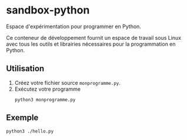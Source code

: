 # sandbox-python

Espace d'expérimentation pour programmer en Python.

Ce conteneur de développement fournit un espace de travail sous Linux avec tous les outils et librairies nécessaires pour la programmation en Python.

## Utilisation

1. Créez votre fichier source `monprogramme.py`.
2. Exécutez votre programme
    ```
    python3 monprogramme.py
    ```

## Exemple

```
python3 ./hello.py
```
